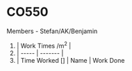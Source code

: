 # CO550
Members - Stefan/AK/Benjamin
1. | Work Times /m<sup>2</sup> |
2. | ----- | ------- |
3. | Time Worked [] | Name | Work Done
